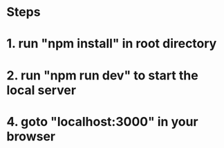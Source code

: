 # Steps

# 1. run "npm install" in root directory

# 2. run "npm run dev"  to start the local server

# 4. goto  "localhost:3000" in your browser
